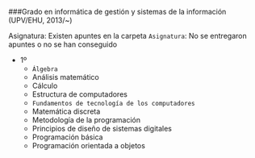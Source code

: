 ###Grado en informática de gestión y sistemas de la información
(UPV/EHU, 2013/~)

Asignatura: Existen apuntes en la carpeta
`Asignatura`: No se entregaron apuntes o no se han conseguido

* 1º
  * `Álgebra`
  * Análisis matemático
  * Cálculo
  * Estructura de computadores
  * `Fundamentos de tecnología de los computadores`
  * Matemática discreta
  * Metodología de la programación
  * Principios de diseño de sistemas digitales
  * Programación básica
  * Programación orientada a objetos